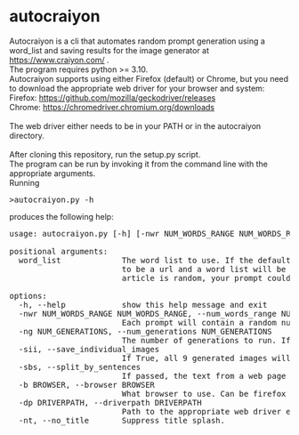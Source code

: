 # autocraiyon

Autocraiyon is a cli that automates random prompt generation using a word_list and saving results for the image generator at https://www.craiyon.com/ .<br>
The program requires python >= 3.10.<br>
Autocraiyon supports using either Firefox (default) or Chrome, but you need to download the appropriate web driver for your browser and system:<br>
Firefox: https://github.com/mozilla/geckodriver/releases <br>
Chrome: https://chromedriver.chromium.org/downloads <br>
<br>
The web driver either needs to be in your PATH or in the autocraiyon directory.<br>
<br>
After cloning this repository, run the setup.py script.<br>
The program can be run by invoking it from the command line with the appropriate arguments.<br>
Running <pre>>autocraiyon.py -h</pre> produces the following help:
<pre>
usage: autocraiyon.py [-h] [-nwr NUM_WORDS_RANGE NUM_WORDS_RANGE] [-ng NUM_GENERATIONS] [-sii] [-sbs] [-b BROWSER] [-dp DRIVERPATH] [-nt] [word_list]

positional arguments:
  word_list             The word list to use. If the default is used ('dictionary.txt') and it doesn't exist, It will be compiled by scraping the merriam-webster website. If the argument passed isn't a text file that exists in this directory and isn't "wiki", it will be assumed
                        to be a url and a word list will be generated by scraping the text from that page. If 'wiki' is passed as the argument, a random wikipedia article will be scraped to generate the word list. Note: Since the dictionary is the dictionary and the wikipedia
                        article is random, your prompt could potentially contain slurs, profanity, or other NSFW language.

options:
  -h, --help            show this help message and exit
  -nwr NUM_WORDS_RANGE NUM_WORDS_RANGE, --num_words_range NUM_WORDS_RANGE NUM_WORDS_RANGE
                        Each prompt will contain a random number of words/phrases between these two values, inclusive. Default is (4,10).
  -ng NUM_GENERATIONS, --num_generations NUM_GENERATIONS
                        The number of generations to run. If None, the default, generations will be made indefinitely.
  -sii, --save_individual_images
                        If True, all 9 generated images will be saved in addittion to the screenshot style result.
  -sbs, --split_by_sentences
                        If passed, the text from a web page will be split by sentences rather than by words. This effectively turns num_words_range into numSentencesRange. This arg only matters when scraping a url or a wikipedia article.
  -b BROWSER, --browser BROWSER
                        What browser to use. Can be firefox or chrome. Default is firefox.
  -dp DRIVERPATH, --driverpath DRIVERPATH
                        Path to the appropriate web driver executable for your browser and os. If the web driver is in your PATH, you can ignore this.
  -nt, --no_title       Suppress title splash.
  </pre>
